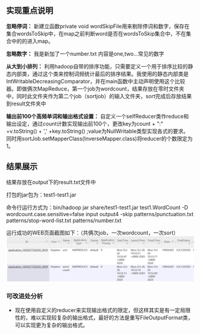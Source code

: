 ## 实现重点说明

**忽略停词：** 新建立函数private void wordSkipFile用来剔除停词和数字，保存在集合wordsToSkip中，在map之前判断word是否在wordsToSkip集合中，不在集合中的的进入map。

**忽略数字：** 我是新加了一个number.txt 内容是one,two...常见的数字

**从大到小排列：** 利用hadoop自带的排序功能，只需要定义一个用于排序比较的静态内部类，通过这个类来控制词频统计最后的排序结果。我使用的静态内部类是IntWritableDecreasingComparator，并在main函数中主动声明使用这个比较器。即做俩次MapReduce，第一个job为wordcount，结果存放在零时文件夹中，同时此文件夹作为第二个job（sortjob）的输入文件夹，sort完成后存放结果到result文件夹中

**输出前100个高频单词和输出格式设置：** 自定义一个selfReducer类作reduce和输出设定，通过count计数实现输出前100个，更改key为count + ":" +v.toString() + ',' +key.toString() ;value为NullWritable类型实现各式的要求。同时用sortJob.setMapperClass(InverseMapper.class)将reducer的个数限定为1。

## 结果展示
结果存放在output下的result.txt文件中

打包的jar包为：test1-test1.jar

命令行运行方式为：bin/hadoop jar share/test1-test1.jar test1.WordCount -D wordcount.case.sensitive=false input output4 -skip patterns/punctuation.txt patterns/stop-word-list.txt patterns/number.txt

运行成功的WEB页面截图如下：（共俩次job，一次wordcount，一次sort）
![运行成功的WEB页面截图](./assets/p1.png)

### 可改进处分析
* 现在使用自定义的reducer来实现输出格式的限定，但这样其实是有一定局限性的，难以实现较复杂的输出格式，最好的方法是重写FileOutputFormat类，可以实现更为复杂的输出格式。
  
